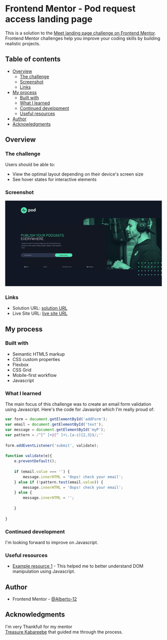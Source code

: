 # Frontend Mentor - Pod request access landing page

This is a solution to the [Meet landing page challenge on Frontend Mentor](https://www.frontendmentor.io/solutions/pod-request-access-landing-page-c__ApQHhvN). Frontend Mentor challenges help you improve your coding skills by building realistic projects. 

## Table of contents

- [Overview](#overview)
  - [The challenge](#the-challenge)
  - [Screenshot](#screenshot)
  - [Links](#links)
- [My process](#my-process)
  - [Built with](#built-with)
  - [What I learned](#what-i-learned)
  - [Continued development](#continued-development)
  - [Useful resources](#useful-resources)
- [Author](#author)
- [Acknowledgments](#acknowledgments)



## Overview

### The challenge

Users should be able to:

- View the optimal layout depending on their device's screen size
- See hover states for interactive elements

### Screenshot

![](./assets/Screenshot%202022-12-12%20at%2014-22-55%20Frontend%20Mentor%20Pod%20request%20access%20landing%20page.png)



### Links

- Solution URL: [solution URL](http://127.0.0.1:5500/)
- Live Site URL: [live site URL](https://alberto-12.github.io/pod-request-access-landing-page/)

## My process

### Built with

- Semantic HTML5 markup
- CSS custom properties
- Flexbox
- CSS Grid
- Mobile-first workflow
- Javascript


### What I learned

The main focus of this challenge was to create an email form validation using Javascript. Here's the code for Javasript which I'm really proud of:

```js
var form = document.getElementById('addForm');
var email = document.getElementById('text');
var message = document.getElementById('myP');
var pattern = /^[^ ]+@[^ ]+\.[a-z]{2,3}$/;''

form.addEventListener('submit', validate);

function validate(e){
    e.preventDefault();

    if (email.value === '') {
        message.innerHTML = 'Oops! check your email';
    } else if (!pattern.test(email.value)) {
        message.innerHTML = 'Oops! check your email';
    } else {
        message.innerHTML = '';
       
    }
   
}
```

### Continued development

I'm looking forward to improve on Javascript.

### Useful resources

- [Example resource 1](https://www.youtube.com/watch?v=i37KVt_IcXw) - This helped me to better understand DOM manipulation using Javascript.

## Author


- Frontend Mentor - [@Alberto-12](https://www.frontendmentor.io/profile/Alberto-12)

## Acknowledgments

I'm very Thankfull for my mentor   
[Treasure Kabareebe](https://github.com/trekab) that guided me through the process.